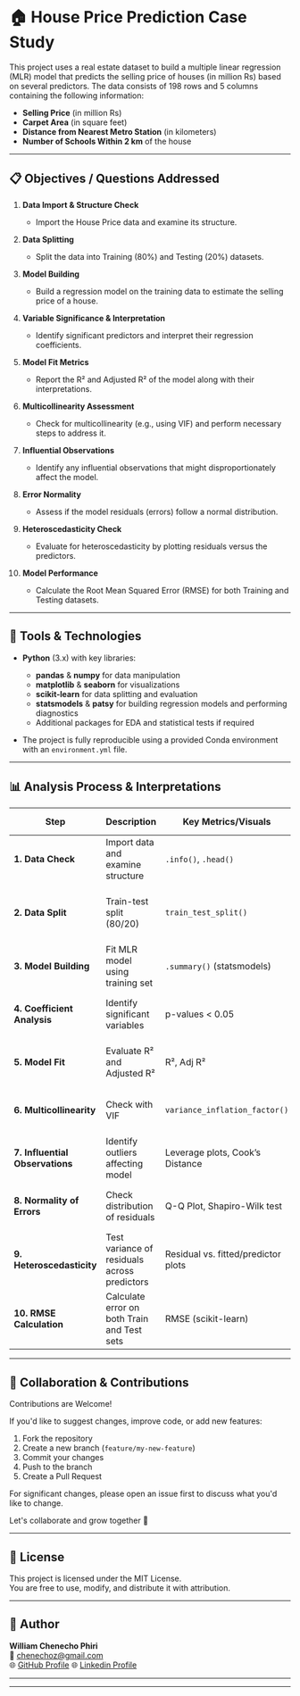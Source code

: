# 🏠 House Price Prediction Case Study

This project uses a real estate dataset to build a multiple linear regression (MLR) model that predicts the selling price of houses (in million Rs) based on several predictors. The data consists of 198 rows and 5 columns containing the following information:
- **Selling Price** (in million Rs)
- **Carpet Area** (in square feet)
- **Distance from Nearest Metro Station** (in kilometers)
- **Number of Schools Within 2 km** of the house


---

## 📋 Objectives / Questions Addressed

1. **Data Import & Structure Check**  
   - Import the House Price data and examine its structure.

2. **Data Splitting**  
   - Split the data into Training (80%) and Testing (20%) datasets.

3. **Model Building**  
   - Build a regression model on the training data to estimate the selling price of a house.

4. **Variable Significance & Interpretation**  
   - Identify significant predictors and interpret their regression coefficients.

5. **Model Fit Metrics**  
   - Report the R² and Adjusted R² of the model along with their interpretations.

6. **Multicollinearity Assessment**  
   - Check for multicollinearity (e.g., using VIF) and perform necessary steps to address it.

7. **Influential Observations**  
   - Identify any influential observations that might disproportionately affect the model.

8. **Error Normality**  
   - Assess if the model residuals (errors) follow a normal distribution.

9. **Heteroscedasticity Check**  
   - Evaluate for heteroscedasticity by plotting residuals versus the predictors.

10. **Model Performance**  
    - Calculate the Root Mean Squared Error (RMSE) for both Training and Testing datasets.

---

## 🔧 Tools & Technologies

- **Python** (3.x) with key libraries:
  - **pandas** & **numpy** for data manipulation
  - **matplotlib** & **seaborn** for visualizations
  - **scikit-learn** for data splitting and evaluation
  - **statsmodels** & **patsy** for building regression models and performing diagnostics
  - Additional packages for EDA and statistical tests if required

- The project is fully reproducible using a provided Conda environment with an `environment.yml` file.
---
## 📊 Analysis Process & Interpretations

| **Step**                         | **Description**                                      | **Key Metrics/Visuals**                  | **Interpretation Notes**                                      |
|----------------------------------|------------------------------------------------------|-------------------------------------------|----------------------------------------------------------------|
| **1. Data Check**                | Import data and examine structure                    | `.info()`, `.head()`                      | Ensure correct data types and no missing values                |
| **2. Data Split**                | Train-test split (80/20)                             | `train_test_split()`                      | Prevent data leakage, ensure fair model evaluation             |
| **3. Model Building**            | Fit MLR model using training set                     | `.summary()` (statsmodels)                | Review model fit and statistical output                        |
| **4. Coefficient Analysis**      | Identify significant variables                       | p-values < 0.05                           | Only significant variables should be interpreted               |
| **5. Model Fit**                 | Evaluate R² and Adjusted R²                          | R², Adj R²                                | How much variance in selling price is explained                |
| **6. Multicollinearity**         | Check with VIF                                       | `variance_inflation_factor()`             | VIF > 5–10 suggests strong multicollinearity                   |
| **7. Influential Observations**  | Identify outliers affecting model                    | Leverage plots, Cook’s Distance           | Influential points may distort regression                     |
| **8. Normality of Errors**       | Check distribution of residuals                      | Q-Q Plot, Shapiro-Wilk test               | Model assumes residuals are normally distributed               |
| **9. Heteroscedasticity**        | Test variance of residuals across predictors         | Residual vs. fitted/predictor plots       | Look for "funnel" shape; should ideally be constant            |
| **10. RMSE Calculation**         | Calculate error on both Train and Test sets          | RMSE (scikit-learn)                       | Lower RMSE → better model accuracy and generalization          |

---
## 🤝 Collaboration & Contributions

Contributions are Welcome!

If you'd like to suggest changes, improve code, or add new features:

1. Fork the repository
2. Create a new branch (`feature/my-new-feature`)
3. Commit your changes
4. Push to the branch
5. Create a Pull Request

For significant changes, please open an issue first to discuss what you'd like to change.

Let's collaborate and grow together 🚀

---
## 📜 License

This project is licensed under the MIT License.  
You are free to use, modify, and distribute it with attribution.

---
## 👤 Author

**William Chenecho Phiri**  
📧 [chenechoz@gmail.com](mailto:chenechoz@gmail.com)  
🌐 [GitHub Profile](https://github.com/kochezz) 
🌐 [Linkedin Profile](https://www.linkedin.com/in/william-phiri-866b8443/) 


---

---


